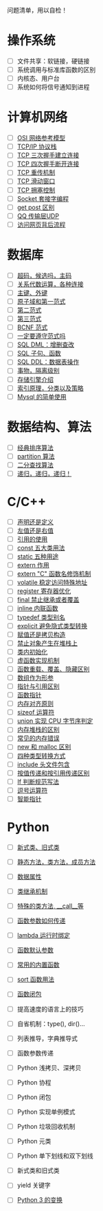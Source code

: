 问题清单，用以自检！

# 操作系统

- [ ] 文件共享：软链接，硬链接
- [ ] 系统调用与标准库函数的区别
- [ ] 内核态、用户台
- [ ] 系统如何将信号通知到进程

# 计算机网络

- [ ] [OSI 网络参考模型](Network/OSI_TCP_IP.md#osi-参考模型)
- [ ] [TCP/IP 协议栈](Network/OSI_TCP_IP.md#tcpip-协议栈)
- [ ] [TCP 三次握手建立连接](Network/TCP.md#三次握手建立连接)
- [ ] [TCP 四次握手断开连接](Network/TCP.md#四次握手断开连接)
- [ ] [TCP 重传机制](Network/TCP.md#tcp-重传机制)
- [ ] [TCP 滑动窗口](Network/TCP.md#tcp-滑动窗口)
- [ ] [TCP 拥塞控制](Network/TCP.md#tcp-拥塞控制)
- [ ] [Socket 套接字编程](Network/Socket.md)
- [ ] [get post 区别](Network/HTTP.md#http协议之get和post)
- [ ] [QQ 传输层UDP](Network/Questions.md#qq-传输层udp)
- [ ] [访问网页背后流程](Network/Questions.md#访问网页过程)

# 数据库

- [ ] [超码，候选吗，主码](DataBase/Concept.md#码)
- [ ] [关系代数运算，各种连接](DataBase/Concept.md#关系代数)
- [ ] [主键、外键](DataBase/Design.md#主键外键)
- [ ] [原子域和第一范式](DataBase/Design.md#原子域和第一范式)
- [ ] [第二范式](DataBase/Design.md#第二范式)
- [ ] [第三范式](DataBase/Design.md#第三范式)
- [ ] [BCNF 范式](DataBase/Design.md#bcnf-范式)
- [ ] [一定要遵守范式吗](DataBase/Design.md#范式还是反范式)
- [ ] [SQL DML：增删查改](DataBase/SQL_Basic.md#sql-dml增删查改)
- [ ] [SQL 子句、函数](DataBase/SQL_Basic.md#sql-子句函数)
- [ ] [SQL DDL：数据表操作](DataBase/SQL_Basic.md#sql-ddl)
- [ ] [事物，隔离级别](DataBase/SQL_More.md#事务)
- [ ] [存储引擎介绍](DataBase/Engine.md)
- [ ] [索引原理，分类以及策略](DataBase/Index.md)
- [ ] [Mysql 的简单使用](DataBase/Mysql.md)
 
# 数据结构、算法

- [ ] [经典排序算法](Algorithm/Sort.md)
- [ ] [partition 算法](http://selfboot.cn/2016/09/01/lost_partition/)
- [ ] [二分查找算法](https://github.com/xuelangZF/LeetCode/tree/master/BinarySearch)
- [ ] [递归，递归，递归！](https://github.com/xuelangZF/LeetCode/tree/master/Recursion)

# C/C++

- [ ] [声明还是定义](C++/Basic.md/#声明还是定义)
- [ ] [左值还是右值](C++/Basic.md#左值还是右值)
- [ ] [引用的使用](C++/Basic.md#引用)
- [ ] [const 五大类用法](C++/Keywords.md#const)
- [ ] [static 五种用途](C++/Keywords.md#static)
- [ ] [extern 作用](C++/Keywords.md#extern)
- [ ] [extern "C" 函数名修饰机制](C++/Keywords.md#extern-c)
- [ ] [volatile 稳定访问特殊地址](C++/Keywords.md#volatile)
- [ ] [register 寄存器优化](C++/Keywords.md#register)
- [ ] [final 禁止继承或者覆盖](C++/Keywords.md#final)
- [ ] [inline 内联函数](C++/Keywords.md#inline)
- [ ] [typedef 类型别名](C++/Keywords.md#typedef)
- [ ] [explicit 避免隐式类型转换](C++/Keywords.md#explicit)
- [ ] [赋值还是拷贝构造](C++/Class.md#赋值还是构造)
- [ ] [禁止对象产生在堆栈上](C++/Class.md#禁止对象产生在堆栈中)
- [ ] [类内初始化](C++/Class.md#构造函数初始值列表)
- [ ] [虚函数实现机制](C++/Class.md#多态)
- [ ] [函数重载、覆盖、隐藏区别](C++/Class.md#成员函数)
- [ ] [数组作为形参](C++/README.md#数组形参)
- [ ] [指针与引用区别](C++/Pointer.md#指针与引用)
- [ ] [函数指针](C++/Pointer.md#函数指针)
- [ ] [内存对齐原则](C++/Basic.md#内存对齐)
- [ ] [sizeof 运算符](C++/Basic.md#sizeof-运算符)
- [ ] [union 实现 CPU 字节序判定](C++/Basic.md#联合体cpu字节序)
- [ ] [内存堆栈的区别](Linux_OS/StackHeap.md)
- [ ] [常见的内存错误](C++/Memory.md#常见的内存错误)
- [ ] [new 和 malloc 区别](C++/Memory.md#new-和-malloc-的对比)
- [ ] [四种类型转换方式](C++/Basic.md#类型转换)
- [ ] [include 头文件包含](C++/Compiler.md#文件包含)
- [ ] [按值传递和按引用传递区别](C++/Function#函数参数)
- [ ] [If 判断规范写法](C++/Basic.md#if-判断语句)
- [ ] [逗号运算符](C++/Basic.md#逗号运算符)
- [ ] [智能指针](C++/11_SmartPoint.md)

# Python

- [ ] [新式类、旧式类](Python/Class.md#新式类旧式类)
- [ ] [静态方法，类方法，成员方法](Python/Class.md#方法)
- [ ] [数据属性](Python/Class.md#数据属性)
- [ ] [类继承机制](Python/Class.md#类的继承)
- [ ] [特殊的类方法, \_\_call\_\_等](Python/Class.md#特殊的类方法)
- [ ] [函数参数如何传递](Python/Function.md#函数参数)
- [ ] [lambda 运行时绑定](Python/Function.md#lambda-匿名函数捕获值)
- [ ] [函数默认参数](Python/Function.md#默认参数值)
- [ ] [常用的内置函数](Python/Function.md#内置函数)
- [ ] [sort 函数用法](Python/Function.md#sorted)
- [ ] [函数闭包](Python/Function.md#函数闭包)
- [ ] 提高速度的语言上的技巧
- [ ] 自省机制：type(), dir()...
- [ ] 列表推导，字典推导式
- [ ] 函数参数传递
- [ ] Python 浅拷贝、深拷贝
- [ ] Python 协程
- [ ] Python 闭包
- [ ] Python 实现单例模式
- [ ] Python 垃圾回收机制
- [ ] Python 元类
- [ ] Python 单下划线和双下划线
- [ ] 新式类和旧式类
- [ ] yield 关键字
- [ ] [Python 3 的变换](Python/py2Vs3.md)


